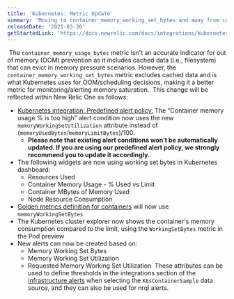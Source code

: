 ```yaml
---
title: 'Kubernetes: Metric Update'
summary: 'Moving to container_memory_working_set_bytes and away from container_memory_usage_bytes metric'
releaseDate: '2021-03-30'
getStartedLink: 'https://docs.newrelic.com/docs/integrations/kubernetes-integration/installation/kubernetes-integration-install-configure/'
---
```

​
The `container_memory_usage_bytes` metric isn't an accurate indicator for out of memory (OOM) prevention as it includes cached data (i.e., filesystem) that can evict in memory pressure scenarios. However, the `container_memory_working_set_bytes` metric excludes cached data and is what Kubernetes uses for OOM/scheduling decisions, making it a better metric for monitoring/alerting memory saturation.
​
This change will be reflected within New Relic One as follows: 
​
​
*   [Kubernetes integration: Predefined alert policy.](https://docs.newrelic.com/docs/integrations/kubernetes-integration/kubernetes-events/kubernetes-integration-predefined-alert-policy/) The “Container memory usage % is too high” alert condition now uses the new `memoryWorkingSetUtilization` attribute instead of (`memoryUsedBytes`/`memoryLimitBytes`)/100. 
    * **Please note that existing alert conditions won’t be automatically updated. If you are using our predefined alert policy, we strongly recommend you to update it accordingly.**
*   The following widgets are now using working set bytes in Kubernetes dashboard:
    *   Resources Used
    *   Container Memory Usage - % Used vs Limit
    *   Container MBytes of Memory Used
    *   Node Resource Consumption
*   [Golden metrics definition for containers](https://github.com/newrelic-experimental/entity-synthesis-definitions/blob/main/definitions/infra-container/golden_metrics.yml#L10) will now use `memoryWorkingSetBytes`
*   The Kubernetes cluster explorer now shows the container's memory consumption compared to the limit, using the `WorkingSetBytes` metric in the Pod preview
*   New alerts can now be created based on:
    *   Memory Working Set Bytes
    *   Memory Working Set Utilization
    *   Requested Memory Working Set Utilization
​
These attributes can be used to define thresholds in the integrations section of the [infrastructure alerts](https://docs.newrelic.com/docs/infrastructure/new-relic-infrastructure/infrastructure-alert-conditions/infrastructure-alerts-add-edit-or-view-host-alert-information/) when selecting the `K8sContainerSample` data source, and they can also be used for nrql alerts.